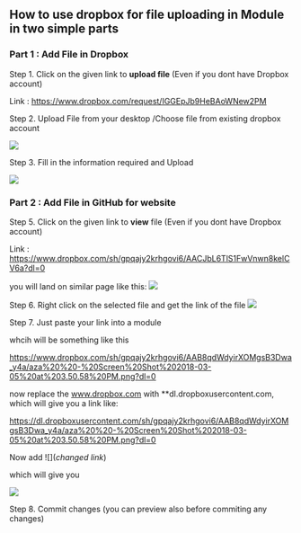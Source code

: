 ## How to use dropbox for file uploading in Module in two simple parts

### Part 1 : Add File in Dropbox 

Step 1. Click on the given link to **upload file** (Even if you dont have Dropbox account)

Link : https://www.dropbox.com/request/IGGEpJb9HeBAoWNew2PM


Step 2. Upload File from your desktop /Choose file from existing dropbox account

![](https://DL.dropboxUSERCONTENT.com/sh/gpqajy2krhgovi6/AAB8qdWdyirXOMgsB3Dwa_y4a/aza%20%20-%20Screen%20Shot%202018-03-05%20at%203.50.58%20PM.png?dl=0)

Step 3. Fill in the information required and Upload

![](https://dl.dropboxusercontent.com/sh/gpqajy2krhgovi6/AADLVr-vnL5w3_WPXqz_4KOJa/aza%20%20-%20Screen%20Shot%202018-03-05%20at%203.52.02%20PM.png?dl=0)


### Part 2 : Add File in GitHub for website

Step 5. Click on the given link to **view** file (Even if you dont have Dropbox account)

Link : https://www.dropbox.com/sh/gpqajy2krhgovi6/AACJbL6TlS1FwVnwn8kelCV6a?dl=0

you will land on similar page like this:
![](https://dl.dropboxusercontent.com/sh/gpqajy2krhgovi6/AAAxoun-oFSinRQ3T80IEyLYa/aza%20%20-%20Screen%20Shot%202018-03-05%20at%204.21.42%20PM.png?dl=0)

Step 6. Right click on the selected file and get the link of the file
![](https://dl.dropboxusercontent.com/sh/gpqajy2krhgovi6/AAAPnM29WfBoJT1xURpUVDV_a/aza%20%20-%20Screen%20Shot%202018-03-05%20at%203.53.07%20PM.png?dl=0)

Step 7. Just paste your link into a module 

whcih will be something like this

https://www.dropbox.com/sh/gpqajy2krhgovi6/AAB8qdWdyirXOMgsB3Dwa_y4a/aza%20%20-%20Screen%20Shot%202018-03-05%20at%203.50.58%20PM.png?dl=0

now replace the www.dropbox.com with **dl.dropboxusercontent.com, which will give you a link like:

https://dl.dropboxusercontent.com/sh/gpqajy2krhgovi6/AAB8qdWdyirXOMgsB3Dwa_y4a/aza%20%20-%20Screen%20Shot%202018-03-05%20at%203.50.58%20PM.png?dl=0

Now add ![](*changed link*)

which will give you

![](https://dl.dropboxusercontent.com/sh/gpqajy2krhgovi6/AACPXnh4g8z303X9iZPxXqVfa/aza%20%20-%20Screen%20Shot%202018-03-05%20at%204.46.10%20PM.png?dl=0)

Step 8. Commit changes (you can preview also before commiting any changes)


